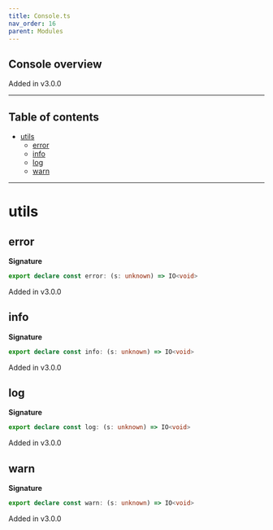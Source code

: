 ```yaml
---
title: Console.ts
nav_order: 16
parent: Modules
---
```


## Console overview

Added in v3.0.0

---

<h2 class="text-delta">Table of contents</h2>

- [utils](#utils)
  - [error](#error)
  - [info](#info)
  - [log](#log)
  - [warn](#warn)

---

# utils

## error

**Signature**

```ts
export declare const error: (s: unknown) => IO<void>
```

Added in v3.0.0

## info

**Signature**

```ts
export declare const info: (s: unknown) => IO<void>
```

Added in v3.0.0

## log

**Signature**

```ts
export declare const log: (s: unknown) => IO<void>
```

Added in v3.0.0

## warn

**Signature**

```ts
export declare const warn: (s: unknown) => IO<void>
```

Added in v3.0.0
